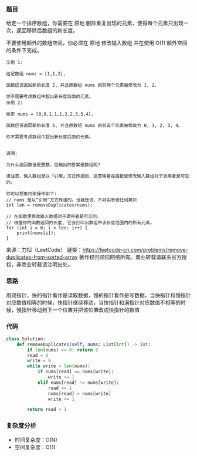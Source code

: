 ### 题目

给定一个排序数组，你需要在 原地 删除重复出现的元素，使得每个元素只出现一次，返回移除后数组的新长度。

不要使用额外的数组空间，你必须在 原地 修改输入数组 并在使用 O(1) 额外空间的条件下完成。

 

```
示例 1:

给定数组 nums = [1,1,2], 

函数应该返回新的长度 2, 并且原数组 nums 的前两个元素被修改为 1, 2。 

你不需要考虑数组中超出新长度后面的元素。
示例 2:

给定 nums = [0,0,1,1,1,2,2,3,3,4],

函数应该返回新的长度 5, 并且原数组 nums 的前五个元素被修改为 0, 1, 2, 3, 4。

你不需要考虑数组中超出新长度后面的元素。
 

说明:

为什么返回数值是整数，但输出的答案是数组呢?

请注意，输入数组是以「引用」方式传递的，这意味着在函数里修改输入数组对于调用者是可见的。

你可以想象内部操作如下:
// nums 是以“引用”方式传递的。也就是说，不对实参做任何拷贝
int len = removeDuplicates(nums);

// 在函数里修改输入数组对于调用者是可见的。
// 根据你的函数返回的长度, 它会打印出数组中该长度范围内的所有元素。
for (int i = 0; i < len; i++) {
    print(nums[i]);
}
```

来源：力扣（LeetCode）
链接：https://leetcode-cn.com/problems/remove-duplicates-from-sorted-array
著作权归领扣网络所有。商业转载请联系官方授权，非商业转载请注明出处。

### 思路

用双指针，快的指针看作是读取数据，慢的指针看作是写数据，当快指针和慢指针对应数值相等的时候，快指针继续移动，当快指针和满指针对应数值不相等的时候，慢指针移动到下一个位置并把该位置改成快指针的数值

### 代码

~~~python
class Solution:
    def removeDuplicates(self, nums: List[int]) -> int:
        if len(nums) == 0: return 0
        read = 0
        write = 0
        while write < len(nums):
            if nums[read] == nums[write]:
                write += 1
            elif nums[read] != nums[write]:
                read += 1
                nums[read] = nums[write]
                write += 1

        return read + 1
~~~

### 复杂度分析

- 时间复杂度：O(N)
- 空间复杂度：O(1)

